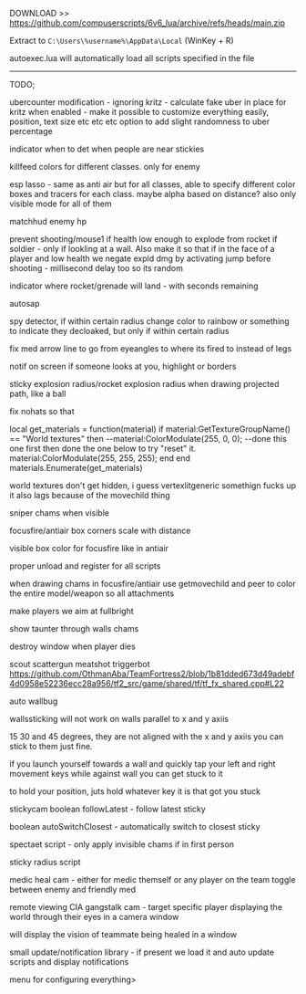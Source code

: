 DOWNLOAD >> https://github.com/compuserscripts/6v6_lua/archive/refs/heads/main.zip

Extract to `C:\Users\%username%\AppData\Local` (WinKey + R)

autoexec.lua will automatically load all scripts specified in the file


-------------------------------



TODO;

ubercounter modification - ignoring kritz - calculate fake uber in place for kritz when enabled - make it possible to customize everything easily, position, text size etc etc etc
option to add slight randomness to uber percentage

indicator when to det when people are near stickies

killfeed colors for different classes. only for enemy

esp lasso - same as anti air but for all classes, able to specify different color boxes and tracers for each class. maybe alpha based on distance? also only visible mode for all of them

matchhud enemy hp

prevent shooting/mouse1 if health low enough to explode from rocket if soldier - only if lookling at a wall. Also make it so that if in the face of a player and low health we negate expld dmg by activating jump before shooting - millisecond delay too so its random

indicator where rocket/grenade will land - with seconds remaining

autosap

spy detector, if within certain radius change color to rainbow or something to indicate they decloaked, but only if within certain radius

fix med arrow line to go from eyeangles to where its fired to instead of legs

notif on screen if someone looks at you, highlight or borders

sticky explosion radius/rocket explosion radius when drawing projected path, like a ball

fix nohats so that

local get_materials = function(material)
    if material:GetTextureGroupName() == "World textures" then
        --material:ColorModulate(255, 0, 0); --done this one first then done the one below to try "reset" it.
        material:ColorModulate(255, 255, 255);
    end
end
materials.Enumerate(get_materials)

world textures don't get hidden, i guess vertexlitgeneric somethign fucks up
it also lags because of the movechild thing

sniper chams when visible

focusfire/antiair box corners scale with distance

visible box color for focusfire like in antiair

proper unload and register for all scripts

when drawing chams in focusfire/antiair use getmovechild and peer to color the entire model/weapon so all attachments

make players we aim at fullbright


show taunter through walls chams

destroy window when player dies

scout scattergun meatshot triggerbot https://github.com/OthmanAba/TeamFortress2/blob/1b81dded673d49adebf4d0958e52236ecc28a956/tf2_src/game/shared/tf/tf_fx_shared.cpp#L22

auto wallbug

wallssticking will not work on walls parallel to x and y axiis

15 30 and 45 degrees, they are not aligned with the x and y axiis you can stick to them just fine.

if you launch yourself towards a wall and quickly tap your left and right movement keys while against wall you can get stuck to it

to hold your position, juts hold whatever key it is that got you stuck


stickycam boolean followLatest - follow latest sticky

boolean autoSwitchClosest - automatically switch to closest sticky

spectaet script - only apply invisible chams if in first person

sticky radius script



medic heal cam - either for medic themself or any player on the team
toggle between enemy and friendly med

remote viewing CIA gangstalk cam - target specific player displaying the world through their eyes in a camera window

will display the vision of teammate being healed in a window

small update/notification library - if present we load it and auto update scripts and display notifications

menu for configuring everything>
